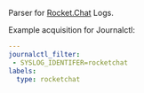 Parser for [Rocket.Chat](https://www.rocket.chat/) Logs.

Example acquisition for Journalctl:
```yaml
---
journalctl_filter:
 - SYSLOG_IDENTIFER=rocketchat
labels:
  type: rocketchat
```